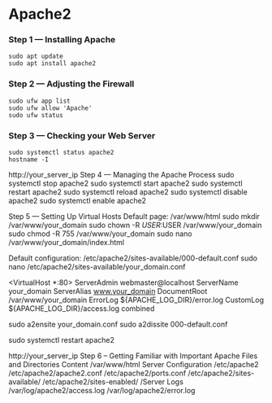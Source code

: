 # Apache2

### Step 1 — Installing Apache

```
sudo apt update
sudo apt install apache2
```

### Step 2 — Adjusting the Firewall

```
sudo ufw app list
sudo ufw allow 'Apache'
sudo ufw status
```

### Step 3 — Checking your Web Server

```
sudo systemctl status apache2
hostname -I
```

http://your_server_ip
Step 4 — Managing the Apache Process
sudo systemctl stop apache2
sudo systemctl start apache2
sudo systemctl restart apache2
sudo systemctl reload apache2
sudo systemctl disable apache2
sudo systemctl enable apache2

Step 5 — Setting Up Virtual Hosts
Default page: /var/www/html
sudo mkdir /var/www/your_domain
sudo chown -R $USER:$USER /var/www/your_domain
sudo chmod -R 755 /var/www/your_domain
sudo nano /var/www/your_domain/index.html


Default configuration: /etc/apache2/sites-available/000-default.conf
sudo nano /etc/apache2/sites-available/your_domain.conf


<VirtualHost *:80>
    ServerAdmin webmaster@localhost
    ServerName your_domain
    ServerAlias www.your_domain
    DocumentRoot /var/www/your_domain
    ErrorLog ${APACHE_LOG_DIR}/error.log
    CustomLog ${APACHE_LOG_DIR}/access.log combined
</VirtualHost>


sudo a2ensite your_domain.conf
sudo a2dissite 000-default.conf


sudo systemctl restart apache2


http://your_server_ip 
Step 6 – Getting Familiar with Important Apache Files and Directories
Content
/var/www/html
Server Configuration
/etc/apache2
/etc/apache2/apache2.conf
/etc/apache2/ports.conf
/etc/apache2/sites-available/
/etc/apache2/sites-enabled/
/Server Logs
/var/log/apache2/access.log
/var/log/apache2/error.log



